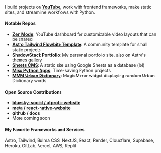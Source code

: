 I build projects on **[YouTube](https://www.youtube.com/@shadowstack)**, work with frontend frameworks, make static sites, and streamline workflows with Python.

#### Notable Repos

- **[Zen Mode](https://github.com/leabs/zen-mode)**: YouTube dashboard for customizable video layouts that can be shared
- **[Astro Tailwind Flowbite Template](https://github.com/leabs/astro-tailwind-flowbite-template)**: A community template for small static projects
- **[ShadowStack Portfolio](https://github.com/leabs/shadowstack-portfolio)**: My [personal portfolio site](https://www.stevenleabo.com/), also on [Astro's themes gallery](https://astro.build/themes/details/shadowstack-portfolio/)
- **[Sheets CMS](https://github.com/leabs/sheets-cms)**: A static site using Google Sheets as a database (lol)
- **[Misc Python Apps](https://github.com/leabs/misc-python-apps)**: Time-saving Python projects
- **[MMM Urban Dictionary](https://github.com/leabs/MMM-urbandictionary)**: MagicMirror widget displaying random Urban Dictionary words

#### Open Source Contributions

- **[bluesky-social / atproto-website](https://github.com/bluesky-social/atproto-website/pull/13)**
- **[meta / react-native-website](https://github.com/facebook/react-native-website/pull/3589)**
- **[github / docs](https://github.com/github/docs/pull/23958)**
- More coming soon

#### My Favorite Frameworks and Services

Astro, Tailwind, Bulma CSS, NextJS, React, Render, Cloudflare, Supabase, Heroku, GitLab, Vercel, AWS, Replit
